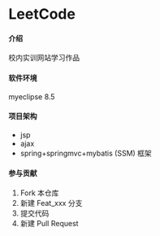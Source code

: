 # LeetCode

#### 介绍
校内实训网站学习作品

#### 软件环境
myeclipse 8.5

#### 项目架构
* jsp
* ajax
* spring+springmvc+mybatis (SSM) 框架

#### 参与贡献

1. Fork 本仓库
2. 新建 Feat_xxx 分支
3. 提交代码
4. 新建 Pull Request
